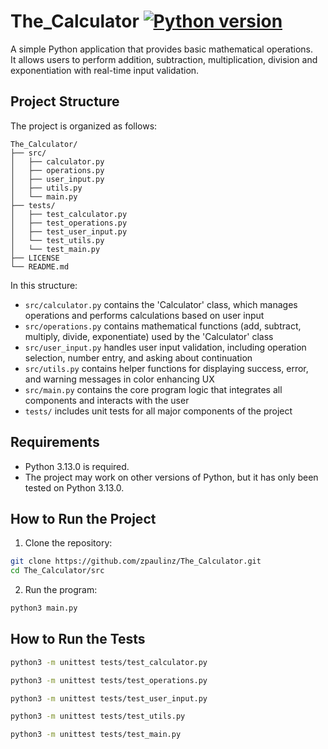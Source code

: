 # The_Calculator [![Python version](https://img.shields.io/badge/python-3.13-blue.svg)](https://www.python.org/)  

A simple Python application that provides basic mathematical operations.  
It allows users to perform addition, subtraction, multiplication, division and exponentiation with real-time input validation.

## Project Structure

The project is organized as follows:
```
The_Calculator/
├── src/
│   ├── calculator.py 
│   ├── operations.py        
│   ├── user_input.py    
│   ├── utils.py     
│   └── main.py              
├── tests/
│   ├── test_calculator.py 
│   ├── test_operations.py   
│   ├── test_user_input.py   
│   └── test_utils.py  
│   └── test_main.py       
├── LICENSE
└── README.md                
```
In this structure:
- `src/calculator.py` contains the 'Calculator' class, which manages operations and performs calculations based on user input
- `src/operations.py` contains mathematical functions (add, subtract, multiply, divide, exponentiate) used by the 'Calculator' class
- `src/user_input.py` handles user input validation, including operation selection, number entry, and asking about continuation
- `src/utils.py` contains helper functions for displaying success, error, and warning messages in color enhancing UX
- `src/main.py` contains the core program logic that integrates all components and interacts with the user
- `tests/` includes unit tests for all major components of the project

## Requirements  
- Python 3.13.0 is required.  
- The project may work on other versions of Python, but it has only been tested on Python 3.13.0.  

## How to Run the Project
1. Clone the repository:  
```bash
git clone https://github.com/zpaulinz/The_Calculator.git  
cd The_Calculator/src
```

2. Run the program:
```bash 
python3 main.py
```  

## How to Run the Tests  
```bash  
python3 -m unittest tests/test_calculator.py
```  
```bash  
python3 -m unittest tests/test_operations.py
```
```bash  
python3 -m unittest tests/test_user_input.py
```
```bash  
python3 -m unittest tests/test_utils.py
```  
```bash  
python3 -m unittest tests/test_main.py
```  



